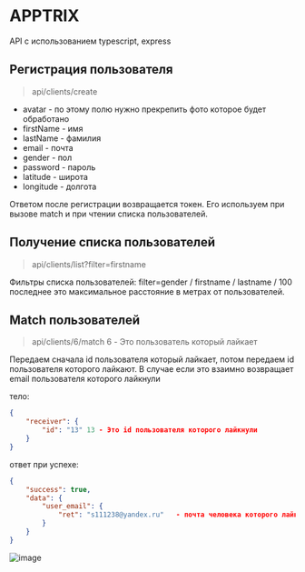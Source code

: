 # APPTRIX
API с использованием typescript, express

## Регистрация пользователя 

> api/clients/create

* avatar - по этому полю нужно прекрепить фото которое будет обработано
* firstName - имя
* lastName - фамилия
* email - почта
* gender - пол
* password - пароль
* latitude - широта
* longitude - долгота


Ответом после регистрации возвращается токен. Его используем при вызове match и при чтении списка пользователей.

## Получение списка пользователей

> api/clients/list?filter=firstname

Фильтры списка пользователей: filter=gender / firstname / lastname / 100 последнее это максимальное расстояние в метрах от пользователей.

## Match пользователей

> api/clients/6/match  6 - Это пользователь который лайкает

Передаем сначала id пользователя который лайкает, потом передаем id пользователя которого лайкают.
В случае если это взаимно возвращает email пользователя которого лайкнули


тело: 
```json
{
    "receiver": {
        "id": "13" 13 - Это id пользователя которого лайкнули
    }
}
```
ответ при успехе: 
```json
{
    "success": true,
    "data": {
        "user_email": {
            "ret": "s111238@yandex.ru"   - почта человека которого лайкнули
        }
    }
}
```
![image](https://user-images.githubusercontent.com/89931949/203987511-1400db83-56d8-48d9-9cd9-e2aad6f467ce.png)
